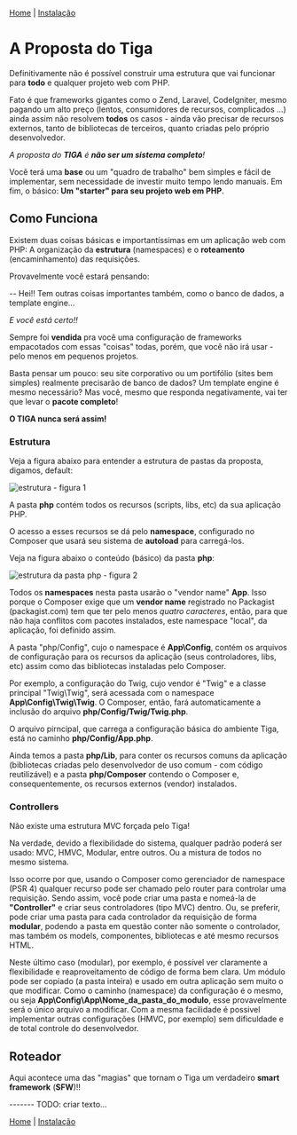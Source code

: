 [Home](https://github.com/sexcod/Tiga/tree/master/php/Lib/Doc/README.md)
 | [Instalação](https://github.com/sexcod/Tiga/tree/master/php/Lib/Doc/instalacao.md)
 
# A Proposta do Tiga

Definitivamente não é possível construir uma estrutura que vai funcionar para **todo** e qualquer projeto web com PHP.

Fato é que frameworks gigantes como o Zend, Laravel, CodeIgniter, mesmo pagando um alto preço (lentos, consumidores de recursos, complicados ...) ainda assim não resolvem **todos** os casos - ainda vão precisar de recursos externos, tanto de bibliotecas de terceiros, quanto criadas pelo próprio desenvolvedor.

*A proposta do __TIGA__ é __não ser um sistema completo__!*

Você terá uma **base** ou um "quadro de trabalho" bem simples e fácil de implementar, sem necessidade de investir muito tempo lendo manuais. 
Em fim, o básico: **Um "starter" para seu projeto web em PHP**.

## Como Funciona

Existem duas coisas básicas e importantíssimas em um aplicação web com PHP: A organização da **estrutura** (namespaces) e o **roteamento** (encaminhamento) das requisições.

Provavelmente você estará pensando:

-- Hei!! Tem outras coisas importantes também, como o banco de dados, a template engine...

*E você está certo!!*

Sempre foi **vendida** pra você uma configuração de frameworks empacotados com essas "coisas" todas, porém, que você não irá usar - pelo menos em pequenos projetos.

Basta pensar um pouco: seu site corporativo ou um portifólio (sites bem simples) realmente precisarão de banco de dados? Um template engine é mesmo necessário?
Mas você, mesmo que responda negativamente, vai ter que levar o **pacote completo**!

**O TIGA nunca será assim!**

### Estrutura
Veja a figura abaixo para entender a estrutura de pastas da proposta, digamos, default:

![estrutura - figura 1](https://github.com/sexcod/Tiga/tree/master/php/Lib/Doc/assets/f1.png) 

A pasta **php** contém todos os recursos (scripts, libs, etc) da sua aplicação PHP.

O acesso a esses recursos se dá pelo **namespace**, configurado no Composer que usará seu sistema de **autoload** para carregá-los.

Veja na figura abaixo o conteúdo (básico) da pasta **php**:

![estrutura da pasta php - figura 2](https://github.com/sexcod/Tiga/tree/master/php/Lib/Doc/assets/f2.png)

Todos os **namespaces** nesta pasta usarão o "vendor name" **App**. Isso porque o Composer exige que um **vendor name** registrado no Packagist (packagist.com) tem que ter pelo menos *quatro caracteres*, então, para que não haja conflitos com pacotes instalados, este namespace "local", da aplicação, foi definido assim.

A pasta "php/Config", cujo o namespace é **App\Config**, contém os arquivos de configuração para os recursos da aplicação (seus controladores, libs, etc) assim como das bibliotecas instaladas pelo Composer.

Por exemplo, a configuração do Twig, cujo vendor é "Twig" e a classe principal "Twig\Twig", será acessada com o namespace **App\Config\Twig\Twig**. O Composer, então, fará automaticamente a inclusão do arquivo **php/Config/Twig/Twig.php**.

O arquivo pirncipal, que carrega a configuração básica do ambiente Tiga, está no caminho **php/Config/App.php**.

Ainda temos a pasta **php/Lib**, para conter os recursos comuns da aplicação (bibliotecas criadas pelo desenvolvedor de uso comum - com código reutilizável) e a pasta **php/Composer** contendo o Composer e, consequentemente, os recursos externos (vendor) instalados.

### Controllers

Não existe uma estrutura MVC forçada pelo Tiga!

Na verdade, devido a flexibilidade do sistema, qualquer padrão poderá ser usado: MVC, HMVC, Modular, entre outros. 
Ou a mistura de todos no mesmo sistema.

Isso ocorre por que, usando o Composer como gerenciador de namespace (PSR 4) qualquer recurso pode ser chamado pelo router para controlar uma requisição. 
Sendo assim, você pode criar uma pasta e nomeá-la de **"Controller"** e criar seus controladores (tipo MVC) dentro.
Ou, se preferir, pode criar uma pasta para cada controlador da requisição de forma **modular**, podendo a pasta em questão conter não somente o controlador, mas também os models, componentes, bibliotecas e até mesmo recursos HTML.

Neste último caso (modular), por exemplo, é possível ver claramente a flexibilidade e reaproveitamento de código de forma bem clara. 
Um módulo pode ser copiado (a pasta inteira) e usado em outra aplicação sem muito o que modificar. 
Como o caminho (namespace) da configuração é o mesmo, ou seja **App\Config\App\Nome_da_pasta_do_modulo**, esse provavelmente será o único arquivo a modificar.
Com a mesma facilidade é possivel implementar outras configurações (HMVC, por exemplo) sem dificuldade e de total controle do desenvolvedor.

## Roteador
Aqui acontece uma das "magias" que tornam o Tiga um verdadeiro **smart framework** (**SFW**)!!

------- TODO: criar texto...


[Home](https://github.com/sexcod/Tiga/tree/master/php/Lib/Doc/README.md)
 | [Instalação](https://github.com/sexcod/Tiga/tree/master/php/Lib/Doc/instalacao.md)
